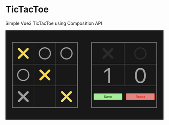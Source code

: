 # TicTacToe

Simple Vue3 TicTacToe using Composition API

<img src="https://github.com/n-ic-o/TicTacToe/blob/a9acefc6c2a60dcb69dad8501940c9d6acb2419a/TicTacToe.png">

